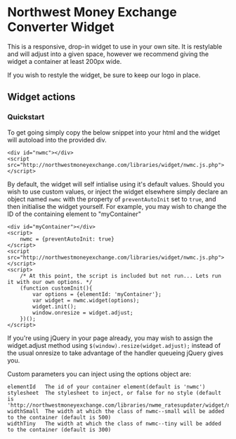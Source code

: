 # Northwest Money Exchange Converter Widget

This is a responsive, drop-in widget to use in your own site. It is restylable and will adjust into a given space, however we recommend giving the widget a container at least 200px wide.

If you wish to restyle the widget, be sure to keep our logo in place.

## Widget actions

### Quickstart

To get going simply copy the below snippet into your html and the widget will autoload into the provided div.

    <div id="nwmc"></div>
    <script src="http://northwestmoneyexchange.com/libraries/widget/nwmc.js.php"></script>

By default, the widget will self intialise using it's default values. Should you wish to use custom values, or inject the widget elsewhere simply declare an object named `nwmc` with the property of `preventAutoInit` set to `true`, and then initialise the widget yourself. For example, you may wish to change the ID of the containing element to "myContainer"

    <div id="myContainer"></div>
    <script>
        nwmc = {preventAutoInit: true}
    </script>
    <script src="http://northwestmoneyexchange.com/libraries/widget/nwmc.js.php"></script>
    <script>
        /* At this point, the script is included but not run... Lets run it with our own options. */
        (function customInit(){
            var options = {elementId: 'myContainer'};
            var widget = nwmc.widget(options);
            widget.init();
            window.onresize = widget.adjust;
        })();
    </script>

If you're using jQuery in your page already, you may wish to assign the widget.adjust method using `$(window).resize(widget.adjust);` instead of the usual onresize to take advantage of the handler queueing jQuery gives you.

Custom parameters you can inject using the options object are:

    elementId   The id of your container element(default is 'nwmc')
    stylesheet  The stylesheet to inject, or false for no style (default is 'http://northwestmoneyexchange.com/libraries/nwme_ratesupdater/widget/nwmc.css')
    widthSmall  The width at which the class of nwmc--small will be added to the container (default is 500)
    widthTiny   The width at which the class of nwmc--tiny will be added to the container (default is 300)


